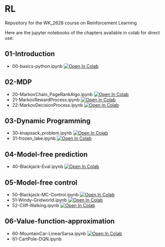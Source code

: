 # RL
Repository for the WK_2628 course on Reinforcement Learning

Here are the jupyter notebooks of the chapters available in colab for direct use:

## 01-Introduction 
- 00-basics-python.ipynb  [![Open In Colab](https://colab.research.google.com/assets/colab-badge.svg)](https://colab.research.google.com/github/Fjoelsak/RL/blob/main/01_Introduction/00-basics-python.ipynb)


## 02-MDP 
- 20-MarkovChain_PageRankAlgo.ipynb  [![Open In Colab](https://colab.research.google.com/assets/colab-badge.svg)](https://colab.research.google.com/github/Fjoelsak/RL/blob/main/02_MDP/20-MarkovChain_PageRankAlgo.ipynb)
- 21-MarkovRewardProcess.ipynb  [![Open In Colab](https://colab.research.google.com/assets/colab-badge.svg)](https://colab.research.google.com/github/Fjoelsak/RL/blob/main/02_MDP/21-MarkovRewardProcess.ipynb)
- 22-MarkovDecisionProcess.ipynb  [![Open In Colab](https://colab.research.google.com/assets/colab-badge.svg)](https://colab.research.google.com/github/Fjoelsak/RL/blob/main/02_MDP/22-MarkovDecisionProcess.ipynb)

## 03-Dynamic Programming
- 30-knapsack_problem.ipynb  [![Open In Colab](https://colab.research.google.com/assets/colab-badge.svg)](https://colab.research.google.com/github/Fjoelsak/RL/blob/main/03_Dynamic_Programming/30-knapsack_problem.ipynb)
- 31-frozen_lake.ipynb [![Open In Colab](https://colab.research.google.com/assets/colab-badge.svg)](https://colab.research.google.com/github/Fjoelsak/RL/blob/main/03_Dynamic_Programming/31-frozen_lake.ipynb)

## 04-Model-free prediction
- 40-Blackjack-Eval.ipynb [![Open In Colab](https://colab.research.google.com/assets/colab-badge.svg)](https://colab.research.google.com/github/Fjoelsak/RL/blob/main/04_Model_free_prediction/40-Blackjack_Eval.ipynb)

## 05-Model-free control
- 50-Blackjack-MC-Control.ipynb [![Open In Colab](https://colab.research.google.com/assets/colab-badge.svg)](https://colab.research.google.com/github/Fjoelsak/RL/blob/main/05_Model_free_control/50-Blackjack_MC_Control.ipynb)
- 51-Windy-Gridworld.ipynb [![Open In Colab](https://colab.research.google.com/assets/colab-badge.svg)](https://colab.research.google.com/github/Fjoelsak/RL/blob/main/05_Model_free_control/51-Windy-Gridworld.ipynb)
- 52-Cliff-Walking.ipynb [![Open In Colab](https://colab.research.google.com/assets/colab-badge.svg)](https://colab.research.google.com/github/Fjoelsak/RL/blob/main/05_Model_free_control/52-Cliff-Walking.ipynb)

## 06-Value-function-approximation
- 60-MountainCar-LinearSarsa.ipynb [![Open In Colab](https://colab.research.google.com/assets/colab-badge.svg)](https://colab.research.google.com/github/Fjoelsak/RL/blob/main/06_Value_Function_Approximation/60-MountainCar-LinearSarsa.ipynb)
- 61-CartPole-DQN.ipynb